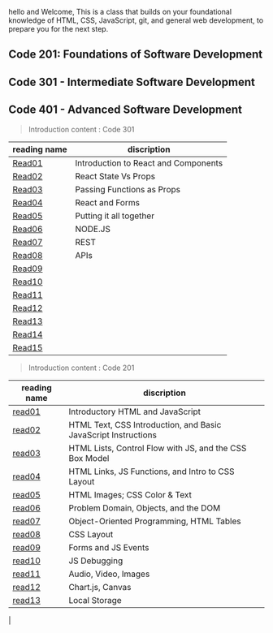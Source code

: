 hello and  Welcome,  This is a class that builds on your foundational knowledge of HTML, CSS, JavaScript, git, and general web development, to prepare you for the next step.

## Code 201: Foundations of Software Development

## Code 301 - Intermediate Software Development 

## Code 401 - Advanced Software Development




> Introduction content : Code 301

| reading name                                                   | discription                                                    |
| -------------------------------------------------------------- | -------------------------------------------------------------- |
| [Read01](https://abu-nofal.github.io/Reading-notes-/Reading-note-301/Read01) |  Introduction to React and Components                            |
| [Read02](https://abu-nofal.github.io/Reading-notes-/Reading-note-301/Read02) | React State Vs Props |
| [Read03](https://abu-nofal.github.io/Reading-notes-/Reading-note-301/Read03) |  Passing Functions as Props      |
| [Read04](https://abu-nofal.github.io/Reading-notes-/Reading-note-301/Read04) |  React and Forms             |
| [Read05](https://abu-nofal.github.io/Reading-notes-/Reading-note-301/Read05)  |Putting it all together                                    |
| [Read06](https://abu-nofal.github.io/Reading-notes-/Reading-note-301/Read06) | NODE.JS                          |
| [Read07](https://abu-nofal.github.io/Reading-notes-/Reading-note-301/Read07) |REST                        |
| [Read08](https://abu-nofal.github.io/Reading-notes-/Reading-note-301/Read08) |APIs
| [Read09]() |
| [Read10]() |
| [Read11]() |
| [Read12]() |
| [Read13]() |
| [Read14]() |
| [Read15]() |









> Introduction content : Code 201

| reading name                                                   | discription                                                    |
| -------------------------------------------------------------- | -------------------------------------------------------------- |
| [read01](https://abu-nofal.github.io/Reading-notes-201/Reading-note-201/read01) | Introductory HTML and JavaScript                               |
| [read02](https://abu-nofal.github.io/Reading-notes-201/Reading-note-201/read02) | HTML Text, CSS Introduction, and Basic JavaScript Instructions |
| [read03](https://abu-nofal.github.io/Reading-notes-201/Reading-note-201/read03) | HTML Lists, Control Flow with JS, and the CSS Box Model        |
| [read04](https://abu-nofal.github.io/Reading-notes-201/Reading-note-201/read04) | HTML Links, JS Functions, and Intro to CSS Layout              |
| [read05](https://abu-nofal.github.io/Reading-notes-201/Reading-note-201/read05) | HTML Images; CSS Color & Text                                  |
| [read06](https://abu-nofal.github.io/Reading-notes-201/Reading-note-201/read06) | Problem Domain, Objects, and the DOM                           |
| [read07](https://abu-nofal.github.io/Reading-notes-201/Reading-note-201/read07) | Object-Oriented Programming, HTML Tables                       |
| [read08](https://abu-nofal.github.io/Reading-notes-201/Reading-note-201/read08) |CSS Layout
| [read09](https://abu-nofal.github.io/Reading-notes-201/Reading-note-201/read09)    |Forms and JS Events
| [read10](https://abu-nofal.github.io/Reading-notes-201/Reading-note-201/read10)    |JS Debugging
| [read11](https://abu-nofal.github.io/Reading-notes-201/Reading-note-201/read11)    |Audio, Video, Images
| [read12](https://abu-nofal.github.io/Reading-notes-201/Reading-note-201/read12)    |Chart.js, Canvas
| [read13](https://abu-nofal.github.io/Reading-notes-201/Reading-note-201/read13)    |Local Storage
|



